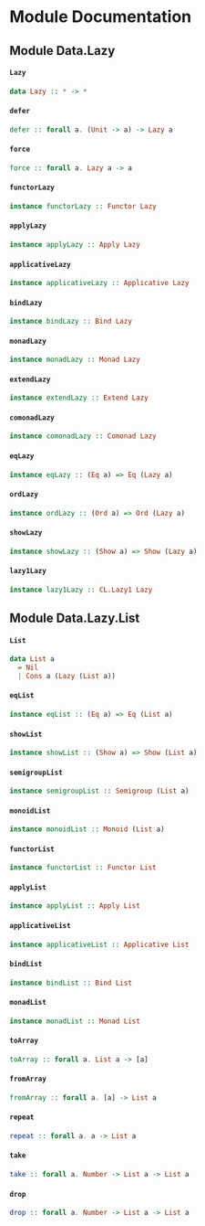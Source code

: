 # Module Documentation

## Module Data.Lazy

#### `Lazy`

``` purescript
data Lazy :: * -> *
```


#### `defer`

``` purescript
defer :: forall a. (Unit -> a) -> Lazy a
```


#### `force`

``` purescript
force :: forall a. Lazy a -> a
```


#### `functorLazy`

``` purescript
instance functorLazy :: Functor Lazy
```


#### `applyLazy`

``` purescript
instance applyLazy :: Apply Lazy
```


#### `applicativeLazy`

``` purescript
instance applicativeLazy :: Applicative Lazy
```


#### `bindLazy`

``` purescript
instance bindLazy :: Bind Lazy
```


#### `monadLazy`

``` purescript
instance monadLazy :: Monad Lazy
```


#### `extendLazy`

``` purescript
instance extendLazy :: Extend Lazy
```


#### `comonadLazy`

``` purescript
instance comonadLazy :: Comonad Lazy
```


#### `eqLazy`

``` purescript
instance eqLazy :: (Eq a) => Eq (Lazy a)
```


#### `ordLazy`

``` purescript
instance ordLazy :: (Ord a) => Ord (Lazy a)
```


#### `showLazy`

``` purescript
instance showLazy :: (Show a) => Show (Lazy a)
```


#### `lazy1Lazy`

``` purescript
instance lazy1Lazy :: CL.Lazy1 Lazy
```



## Module Data.Lazy.List

#### `List`

``` purescript
data List a
  = Nil 
  | Cons a (Lazy (List a))
```


#### `eqList`

``` purescript
instance eqList :: (Eq a) => Eq (List a)
```


#### `showList`

``` purescript
instance showList :: (Show a) => Show (List a)
```


#### `semigroupList`

``` purescript
instance semigroupList :: Semigroup (List a)
```


#### `monoidList`

``` purescript
instance monoidList :: Monoid (List a)
```


#### `functorList`

``` purescript
instance functorList :: Functor List
```


#### `applyList`

``` purescript
instance applyList :: Apply List
```


#### `applicativeList`

``` purescript
instance applicativeList :: Applicative List
```


#### `bindList`

``` purescript
instance bindList :: Bind List
```


#### `monadList`

``` purescript
instance monadList :: Monad List
```


#### `toArray`

``` purescript
toArray :: forall a. List a -> [a]
```


#### `fromArray`

``` purescript
fromArray :: forall a. [a] -> List a
```


#### `repeat`

``` purescript
repeat :: forall a. a -> List a
```


#### `take`

``` purescript
take :: forall a. Number -> List a -> List a
```


#### `drop`

``` purescript
drop :: forall a. Number -> List a -> List a
```